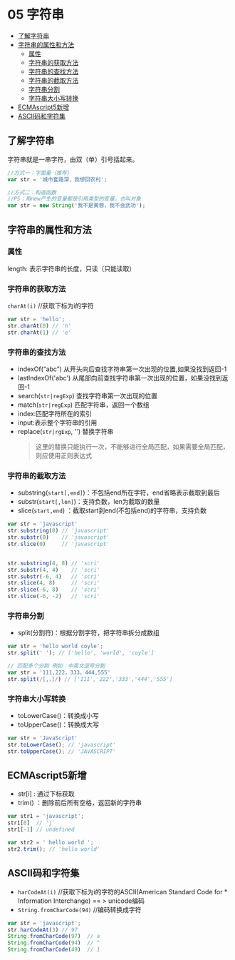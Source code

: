 # 05 字符串
- [了解字符串](#了解字符串)
- [字符串的属性和方法](#字符串的属性和方法)
  - [属性](#属性)
  - [字符串的获取方法](#字符串的获取方法)
  - [字符串的查找方法](#字符串的查找方法)
  - [字符串的截取方法](#字符串的截取方法)
  - [字符串分割](#字符串分割)
  - [字符串大小写转换](#字符串大小写转换)
- [ECMAscript5新增](#ECMAscript5新增)
- [ASCII码和字符集](#ASCII码和字符集)

<src-BackToTop></src-BackToTop>

## 了解字符串
字符串就是一串字符，由双（单）引号括起来。

```js
//方式一：字面量（推荐）
var str = '城市套路深，我想回农村';

//方式二：构造函数
//PS：用new产生的变量都是引用类型的变量，也叫对象
var str = new String('我不是黄蓉，我不会武功');
```
## 字符串的属性和方法
### 属性
length: 表示字符串的长度，只读（只能读取）

### 字符串的获取方法
`charAt(i)` //获取下标为i的字符
```js
var str = 'hello';
str.charAt(0) // 'h'
str.charAt(1) // 'e'
```
### 字符串的查找方法
- indexOf(“abc”) 从开头向后查找字符串第一次出现的位置,如果没找到返回-1
- lastIndexOf('abc') 从尾部向前查找字符串第一次出现的位置，如果没找到返回-1
- search(`str|regExp`) 查找字符串第一次出现的位置
- match(`str|regExp`) 匹配字符串，返回一个数组
- index:匹配字符所在的索引
- input:表示整个字符串的引用
- replace(`str|rgExp`, '') 替换字符串 
    > 这里的替换只能执行一次，不能够进行全局匹配，如果需要全局匹配，则应使用正则表达式

### 字符串的截取方法
- substring(`start[,end]`)：不包括end所在字符，end省略表示截取到最后
- substr(`start[,len]`)：支持负数，len为截取的数量
- slice(`start,end`) ：截取start到end(不包括end)的字符串，支持负数

```js
var str = 'javascript'
str.substring(0) // 'javascript'
str.substr(0)    // 'javascript'
str.slice(0)     // 'javascript'


str.substring(4, 8) // 'scri'
str.substr(4, 4)    // 'scri'
str.substr(-6, 4)   // 'scri'
str.slice(4, 8)     // 'scri'
str.slice(-6, 8)    // 'scri'
str.slice(-6, -2)   // 'scri'
```
### 字符串分割
- split(分割符)：根据分割字符，把字符串拆分成数组

```js
var str = 'hello world coyle';
str.split(' '); // ['hello', 'world', 'coyle']

// 匹配多个分割 例如：中英文逗号分割
var str = '111,222，333，444,555'
str.split(/[,，]/) // ['111','222','333','444','555']
```

### 字符串大小写转换
- toLowerCase()：转换成小写
- toUpperCase()：转换成大写

```js
var str = 'JavaScript'
str.toLowerCase(); // 'javascript'
str.toUpperCase(); // 'JAVASCRIPT'
```

## ECMAscript5新增
- str[i] : 通过下标获取
- trim() ：删除前后所有空格，返回新的字符串

```js
var str1 = 'javascript';
str1[0]  // 'j'
str1[-1] // undefined

var str2 = ' hello world ';
str2.trim(); // 'hello world'
```

## ASCII码和字符集
- `harCodeAt(i)` //获取下标为i的字符的ASCII(American Standard Code for * Information Interchange) == > unicode编码
- `String.fromCharCode(94)` //编码转换成字符

```js
var str = 'javascript';
str.harCodeAt(3) // 97
String.fromCharCode(97)  // a
String.fromCharCode(94)  // ^
String.fromCharCode(49)  // 1
```
